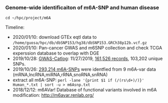 ### Genome-wide identificaiton of m6A-SNP and human disease


```
cd ~/hpc/project/m6A
```
Timeline: 

* 2020/01/10: download GTEx eqtl data to `/home/guosa/hpc/db/dbSNP153/hg38/dbSNP153.GRCh38p12b.vcf.gz`
* 2020/01/10: Pan-cancer GWAS and m6SNP collection and check TCGA experssion database to overlap with DGE
* 2019/10/28: [GWAS-Catlog](https://www.ebi.ac.uk/gwas/docs/file-downloads): 11/27/2019, [161,526 records](rsid.txt), 103,202 unique SNPs. 
* 2019/10/26: [293,214 m6A-SNPs](m6Asnp.txt) were identfied from 9 m6A-var data (mRNA,lncRNA,miRNA,rRNA,snoRNA,snRNA)
* extract all m6A-SNP: `perl -lane '{print $1 if (/(rs\d+)/)}' Human_*.txt | sort -u > m6Asnp.txt`
* 2018/12/12: m6AVar! Database of functional variants involved in m6A modification: http://m6avar.renlab.org/
